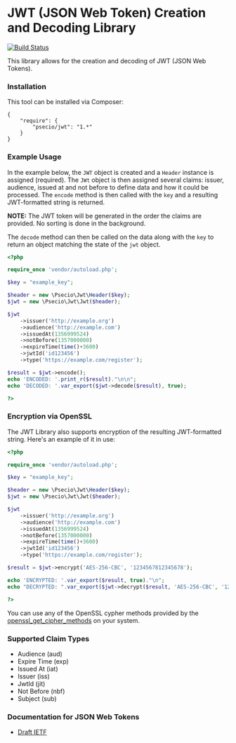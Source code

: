 JWT (JSON Web Token) Creation and Decoding Library
====================

[![Build Status](https://travis-ci.org/psecio/jwt.svg?branch=master)](http://travis-ci.org/psecio/jwt)

This library allows for the creation and decoding of JWT (JSON Web Tokens).

### Installation

This tool can be installed via Composer:

```
{
	"require": {
		"psecio/jwt": "1.*"
	}
}
```

### Example Usage

In the example below, the `JWT` object is created and a `Header` instance is assigned (required). The `JWt` object is then
assigned several claims: issuer, audience, issued at and not before to define data and how it could be processed. The `encode`
method is then called with the `key` and a resulting JWT-formatted string is returned.

**NOTE:** The JWT token will be generated in the order the claims are provided. No sorting is done in the background.

The `decode` method can then be called on the data along with the `key` to return an object matching the state of the `jwt` object.

```php
<?php

require_once 'vendor/autoload.php';

$key = "example_key";

$header = new \Psecio\Jwt\Header($key);
$jwt = new \Psecio\Jwt\Jwt($header);

$jwt
    ->issuer('http://example.org')
    ->audience('http://example.com')
	->issuedAt(1356999524)
	->notBefore(1357000000)
	->expireTime(time()+3600)
	->jwtId('id123456')
	->type('https://example.com/register');

$result = $jwt->encode();
echo 'ENCODED: '.print_r($result)."\n\n";
echo 'DECODED: '.var_export($jwt->decode($result), true);

?>
```

### Encryption via OpenSSL

The JWT Library also supports encryption of the resulting JWT-formatted string. Here's an example of it in use:

```php
<?php

require_once 'vendor/autoload.php';

$key = "example_key";

$header = new \Psecio\Jwt\Header($key);
$jwt = new \Psecio\Jwt\Jwt($header);

$jwt
    ->issuer('http://example.org')
    ->audience('http://example.com')
	->issuedAt(1356999524)
	->notBefore(1357000000)
	->expireTime(time()+3600)
	->jwtId('id123456')
	->type('https://example.com/register');

$result = $jwt->encrypt('AES-256-CBC', '1234567812345678');

echo 'ENCRYPTED: '.var_export($result, true)."\n";
echo "DECRYPTED: ".var_export($jwt->decrypt($result, 'AES-256-CBC', '1234567812345678'), true)."\n";

?>
```

You can use any of the OpenSSL cypher methods provided by the [openssl_get_cipher_methods](http://us3.php.net/openssl_get_cipher_methods) on your system.

### Supported Claim Types

- Audience (aud)
- Expire Time (exp)
- Issued At (iat)
- Issuer (iss)
- JwtId (jit)
- Not Before (nbf)
- Subject (sub)

### Documentation for JSON Web Tokens

- [Draft IETF](http://self-issued.info/docs/draft-ietf-oauth-json-web-token.html)